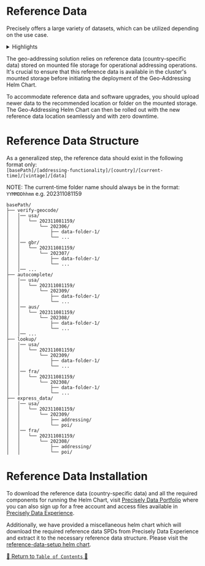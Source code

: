 # Reference Data

Precisely offers a large variety of datasets, which can be utilized depending on the use case.

<details>
<summary>Highlights</summary>

- Highest building level precision. Highest overall building and parcel level precision datasets
- Low Street interpolation percentage.
- Best for address level geocodes for North American and European addresses
- Master Location Data (MLD), our best-in-class, hyper-accurate location reference data with PreciselyID, is now
  available in 11 countries, with more to come!
- Positionally-accurate location datasets delivers highly relevant, consistent context enabling more confident business
  decisions.

</details>

The geo-addressing solution relies on reference data (country-specific data) stored on mounted file storage for
operational addressing operations. It's crucial to ensure that this reference data is available in the cluster's mounted
storage before initiating the deployment of the Geo-Addressing Helm Chart.

To accommodate reference data and software upgrades, you should upload newer data to the recommended location or folder
on the mounted storage. The Geo-Addressing Helm Chart can then be rolled out with the new reference data location
seamlessly and with zero downtime.


# Reference Data Structure

As a generalized step, the reference data should exist in the following format only:
<br>`[basePath]/[addressing-functionality]/[country]/[current-time]/[vintage]/[data]`

NOTE: The current-time folder name should always be in the format: `YYMMDDhhmm` e.g. 202311081159
```
basePath/
├── verify-geocode/
│   │── usa/
│   │   └── 202311081159/
│   │       └── 202306/
│   │           ├── data-folder-1/
│   │           └── ...
│   │── gbr/
│   │   └── 202311081159/
│   │       └── 202307/
│   │           ├── data-folder-1/
│   │           └── ...
│   │── ...
├── autocomplete/
│   │── usa/
│   │   └── 202311081159/
│   │       └── 202309/
│   │           ├── data-folder-1/
│   │           └── ...
│   │── aus/
│   │   └── 202311081159/
│   │       └── 202308/
│   │           ├── data-folder-1/
│   │           └── ...
│   │── ...
├── lookup/
│   │── usa/
│   │   └── 202311081159/
│   │       └── 202309/
│   │           ├── data-folder-1/
│   │           └── ...
│   │── fra/
│   │   └── 202311081159/
│   │       └── 202308/
│   │           ├── data-folder-1/
│   │           └── ...
├── express_data/
│   │── usa/
│   │   └── 202311081159/
│   │       └── 202309/
│   │           ├── addressing/
│   │           └── poi/
│   │── fra/
│   │   └── 202311081159/
│   │       └── 202308/
│   │           ├── addressing/
│   │           └── poi/
```

# Reference Data Installation

To download the reference data (country-specific data) and all the required components for running the Helm Chart,
visit [Precisely Data Portfolio](https://dataguide.precisely.com/) where you can also sign up for a free account and
access files available in [Precisely Data Experience](https://data.precisely.com/).

Additionally, we have provided a miscellaneous helm chart which will download the required reference data SPDs from Precisely Data Experience and extract it to the necessary reference data structure.
Please visit the [reference-data-setup helm chart](../charts/reference-data-setup/README.md).

[🔗 Return to `Table of Contents` 🔗](../README.md#components)